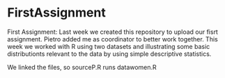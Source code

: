 FirstAssignment
===============

First Assignment:
Last week we created this repository to upload our fisrt assignment. Pietro added me as coordinator to better work together.
This week we worked with R using two datasets and illustrating some basic distributionts relevant to the data by using simple descriptive statistics.

We linked the files, so sourceP.R runs datawomen.R
